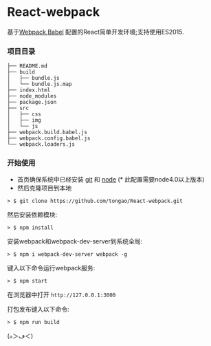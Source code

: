 #  React-webpack
基于[Webpack](http://webpack.github.io/),[Babel](https://babeljs.io/) 配置的React简单开发环境;支持使用ES2015.




### 项目目录
```
├── README.md
├── build
│   ├── bundle.js
│   └── bundle.js.map
├── index.html
├── node_modules
├── package.json
├── src
│   ├── css
│   ├── img
│   └── js
├── webpack.build.babel.js
├── webpack.config.babel.js
└── webpack.loaders.js
```


### 开始使用

* 首页确保系统中已经安装 [git](https://git-scm.com/) 和 [node](https://nodejs.org/en/) (* 此配置需要node4.0以上版本)
* 然后克隆项目到本地

```
> $ git clone https://github.com/tongao/React-webpack.git
```


然后安装依赖模块:

```
> $ npm install
```

安装webpack和webpack-dev-server到系统全局:

```
> $ npm i webpack-dev-server webpack -g
```


键入以下命令运行webpack服务:

```
> $ npm start
```

在浏览器中打开 `http://127.0.0.1:3000`

打包发布键入以下命令:

```
> $ npm run build
```


(๑＞ڡ＜)
